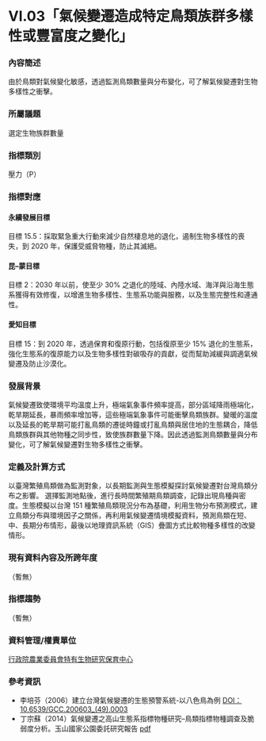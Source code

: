 # VI.03「氣候變遷造成特定鳥類族群多樣性或豐富度之變化」

<script type="text/javascript" src="http://cdn.mathjax.org/mathjax/latest/MathJax.js?config=TeX-AMS-MML_HTMLorMML"></script>

### 內容簡述
由於鳥類對氣候變化敏感，透過監測鳥類數量與分布變化，可了解氣候變遷對生物多樣性之衝擊。
### 所屬議題
選定生物族群數量
### 指標類別
壓力（P）
### 指標對應
#### 永續發展目標
目標 15.5：採取緊急重大行動來減少自然棲息地的退化，遏制生物多樣性的喪失，到 2020 年，保護受威脅物種，防止其滅絕。
#### 昆–蒙目標
目標 2：2030 年以前，使至少 30% 之退化的陸域、內陸水域、海洋與沿海生態系獲得有效修復，以增進生物多樣性、生態系功能與服務，以及生態完整性和連通性。
#### 愛知目標
目標 15：到 2020 年，透過保育和復原行動，包括復原至少 15% 退化的生態系，強化生態系的復原能力以及生物多樣性對碳吸存的貢獻，從而幫助減緩與調適氣候變遷及防止沙漠化。
### 發展背景
氣候變遷致使環境平均溫度上升，極端氣象事件頻率提高，部分區域降雨極端化，乾旱期延長，暴雨頻率增加等，這些極端氣象事件可能衝擊鳥類族群。變暖的溫度以及延長的乾旱期可能打亂鳥類的遷徙時鐘或打亂鳥類與居住地的生態耦合，降低鳥類族群與其他物種之同步性，致使族群數量下降。因此透過監測鳥類數量與分布變化，可了解氣候變遷對生物多樣性之衝擊。
### 定義及計算方式
以臺灣繁殖鳥類做為監測對象，以長期監測與生態模擬探討氣候變遷對台灣鳥類分布之影響。
選擇監測地點後，進行長時間繁殖期鳥類調查，記錄出現鳥種與密度。生態模擬以台灣 151 種繁殖鳥類現況分布為基礎，利用生物分布預測模式，建立鳥類分布與環境因子之關係，再利用氣候變遷情境模擬資料，預測鳥類在短、中、長期分布情形，最後以地理資訊系統（GIS）疊圖方式比較物種多樣性的改變情形。
### 現有資料內容及所跨年度
（暫無）
### 指標趨勢
（暫無）
### 資料管理/權責單位
[行政院農業委員會特有生物研究保育中心](https://www.tesri.gov.tw)
### 參考資訊
* 李培芬（2006）建立台灣氣候變遷的生態預警系統-以八色鳥為例 [DOI： 10.6539/GCC.200603_(49).0003](http://dx.doi.org/10.6539%2fGCC.200603_(49).0003)
* 丁宗蘇（2014）氣候變遷之高山生態系指標物種研究–鳥類指標物種調查及脆弱度分析。玉山國家公園委託研究報告 [pdf](https://www.ysnp.gov.tw/upload/documents/20150122_105012.89825.pdf)
